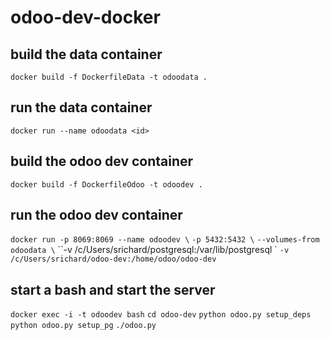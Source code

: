 # odoo-dev-docker

## build the data container
`docker build -f DockerfileData -t odoodata .`

## run the data container
`docker run --name odoodata <id>`

## build the odoo dev container
`docker build -f DockerfileOdoo -t odoodev .`

## run the odoo dev container
`docker run -p 8069:8069 --name odoodev \`
`-p 5432:5432 \`
`--volumes-from odoodata \`
``-v /c/Users/srichard/postgresql:/var/lib/postgresql \`
`-v /c/Users/srichard/odoo-dev:/home/odoo/odoo-dev`

## start a bash and start the server
`docker exec -i -t odoodev bash`
`cd odoo-dev`
`python odoo.py setup_deps`
`python odoo.py setup_pg`
`./odoo.py`
